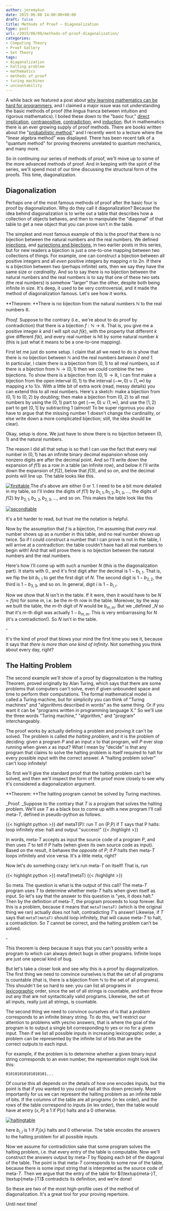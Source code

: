 ```yaml
---
author: jeremykun
date: 2015-06-08 14:00:00+00:00
draft: false
title: Methods of Proof — Diagonalization
type: post
url: /2015/06/08/methods-of-proof-diagonalization/
categories:
- Computing Theory
- Proof Gallery
- Set Theory
tags:
- diagonalization
- halting problem
- mathematics
- methods of proof
- turing machines
- uncountability
---
```


A while back we featured a post about [why learning mathematics can be hard for programmers](http://jeremykun.com/2013/02/08/why-there-is-no-hitchhikers-guide-to-mathematics-for-programmers/), and I claimed a major issue was not understanding the basic methods of proof (the lingua franca between intuition and rigorous mathematics). I boiled these down to the "basic four," [direct implication](http://jeremykun.com/2013/02/16/methods-of-proof-direct-implication/), [contrapositive](http://jeremykun.com/2013/02/22/methods-of-proof-contrapositive/), [contradiction](http://jeremykun.com/2013/02/28/methods-of-proof-contradiction/), and [induction](http://jeremykun.com/2013/03/21/methods-of-proof-induction/). But in mathematics there is an ever growing supply of proof methods. There are books written about the "[probabilistic method](http://www.amazon.com/gp/product/0470170204/ref=as_li_tl?ie=UTF8&camp=1789&creative=9325&creativeASIN=0470170204&linkCode=as2&tag=mathinterprog-20&linkId=BBL3WJIANJSAYEZ6)," and I recently went to a lecture where the "linear algebra method" was displayed. There has been recent talk of a "quantum method" for proving theorems unrelated to quantum mechanics, and many more.

So in continuing our series of methods of proof, we'll move up to some of the more advanced methods of proof. And in keeping with the spirit of the series, we'll spend most of our time discussing the structural form of the proofs. This time, diagonalization.

## Diagonalization

Perhaps one of the most famous methods of proof after the basic four is proof by diagonalization. Why do they call it diagonalization? Because the idea behind diagonalization is to write out a table that describes how a collection of objects behaves, and then to manipulate the "diagonal" of that table to get a new object that you can prove isn't in the table.

The simplest and most famous example of this is the proof that there is no bijection between the natural numbers and the real numbers. We defined [injections](http://jeremykun.com/2013/02/22/methods-of-proof-contrapositive/), and [surjections and bijections](http://jeremykun.com/2013/02/28/methods-of-proof-contradiction/), in two earlier posts in this series, but for new readers a bijection is just a one-to-one mapping between two collections of things. For example, one can construct a bijection between all positive integers and all _even_ positive integers by mapping $n$ to $2n$. If there is a bijection between two (perhaps infinite) sets, then we say they have the same size or _cardinality_. And so to say there is no bijection between the natural numbers and the real numbers is to say that one of these two sets (the real numbers) is somehow "larger" than the other, despite both being infinite in size. It's deep, it used to be very controversial, and it made the method of diagonalization famous. Let's see how it works.

**Theorem: **There is no bijection from the natural numbers $\mathbb{N}$ to the real numbers $\mathbb{R}$.

_Proof._ Suppose to the contrary (i.e., we're about to do proof by contradiction) that there is a bijection $f: \mathbb{N} \to \mathbb{R}$. That is, you give me a positive integer $k$ and I will spit out $f(k)$, with the property that different $k$ give different $f(k)$, and every real number is hit by some natural number $k$ (this is just what it means to be a one-to-one mapping).

First let me just do some setup. I claim that all we need to do is show that there is no bijection between $\mathbb{N}$ and the real numbers _between 0 and 1_. In particular, I claim there is a bijection from $(0,1)$ to all real numbers, so if there is a bijection from $\mathbb{N} \to (0,1)$ then we could combine the two bijections. To show there is a bijection from $(0,1) \to \mathbb{R}$, I can first make a bijection from the open interval $(0,1)$ to the interval $(-\infty, 0) \cup (1, \infty)$ by mapping $x$ to $1/x$. With a little bit of extra work (read, messy details) you can extend this to all real numbers. Here's a sketch: make a bijection from $(0,1)$ to $(0,2)$ by doubling; then make a bijection from $(0,2)$ to all real numbers by using the $(0,1)$ part to get $(-\infty, 0) \cup (1, \infty)$, and use the $[1,2)$ part to get $[0,1]$ by subtracting 1 (almost! To be super rigorous you also have to argue that the missing number 1 doesn't change the cardinality, or else write down a more complicated bijection; still, the idea should be clear).

Okay, setup is done. We just have to show there is no bijection between $(0,1)$ and the natural numbers.

The reason I did all that setup is so that I can use the fact that every real number in $(0,1)$ has an infinite binary decimal expansion whose only nonzero digits are after the decimal point. And so I'll write down the expansion of $f(1)$ as a row in a table (an infinite row), and below it I'll write down the expansion of $f(2)$, below that $f(3)$, and so on, and the decimal points will line up. The table looks like this.

[![firsttable](https://jeremykun.files.wordpress.com/2014/03/firsttable1.gif)
](https://jeremykun.files.wordpress.com/2014/03/firsttable1.gif)The $d$'s above are either 0 or 1. I need to be a bit more detailed in my table, so I'll index the digits of $f(1)$ by $b_{1,1}, b_{1,2}, b_{1,3}, \dots$, the digits of $f(2)$ by $b_{2,1}, b_{2,2}, b_{2,3}, \dots$, and so on. This makes the table look like this

[![secondtable](https://jeremykun.files.wordpress.com/2014/03/secondtable.gif)
](https://jeremykun.files.wordpress.com/2014/03/secondtable.gif)

It's a bit harder to read, but trust me the notation is helpful.

Now by the assumption that $f$ is a bijection, I'm assuming that _every_ real number shows up as a number in this table, and no real number shows up twice. So if I could construct a number that I can prove is not in the table, I will arrive at a contradiction: the table couldn't have had all real numbers to begin with! And that will prove there is no bijection between the natural numbers and the real numbers.

Here's how I'll come up with such a number $N$ (this is the diagonalization part). It starts with 0., and it's first digit after the decimal is $1-b_{1,1}$. That is, we flip the bit $b_{1,1}$ to get the first digit of $N$. The second digit is $1-b_{2,2}$, the third is $1-b_{3,3}$, and so on. In general, digit $i$ is $1-b_{i,i}$.

Now we show that $N$ isn't in the table. If it were, then it would have to be $N = f(m)$ for some $m$, i.e. be the $m$-th row in the table. Moreover, by the way we built the table, the $m$-th digit of $N$ would be $b_{m,m}$. But we _defined _$N$ so that it's $m$-th digit was actually $1-b_{m,m}$. This is very embarrassing for $N$ (it's a contradiction!). So $N$ isn't in the table.

$\square$

It's the kind of proof that blows your mind the first time you see it, because it says that _there is more than one kind of infinity_. Not something you think about every day, right?

## The Halting Problem

The second example we'll show of a proof by diagonalization is the Halting Theorem, proved originally by Alan Turing, which says that there are some problems that computers can't solve, even if given unbounded space and time to perform their computations. The formal mathematical model is called a Turing machine, but for simplicity you can think of "Turing machines" and "algorithms described in words" as the same thing. Or if you want it can be "programs written in programming language X." So we'll use the three words "Turing machine," "algorithm," and "program" interchangeably.

The proof works by actually defining a problem and proving it can't be solved. The problem is called _the halting problem_, and it is the problem of deciding: given a program $P$ and an input $x$ to that program, will $P$ ever stop running when given $x$ as input? What I mean by "decide" is that any program that claims to solve the halting problem is itself required to halt for every possible input with the correct answer. A "halting problem solver" can't loop infinitely!

So first we'll give the standard proof that the halting problem can't be solved, and then we'll inspect the form of the proof more closely to see why it's considered a diagonalization argument.

**Theorem: **The halting program cannot be solved by Turing machines.

_Proof. _Suppose to the contrary that $T$ is a program that solves the halting problem. We'll use $T$ as a black box to come up with a new program I'll call meta-$T$, defined in pseudo-python as follows.

{{< highlight python >}}
def metaT(P):
   run T on (P,P)
   if T says that P halts:
      loop infinitely
   else:
      halt and output "success!"
{{< /highlight >}}

In words, meta-$T$ accepts as input the source code of a program $P$, and then uses $T$ to tell if $P$ halts (when given its own source code as input). Based on the result, it behaves the _opposite_ of $P$; if $P$ halts then meta-$T$ loops infinitely and vice versa. It's a little meta, right?

Now let's do something crazy: let's run meta-$T$ on itself! That is, run

{{< highlight python >}}
metaT(metaT)
{{< /highlight >}}

So meta. The question is what is the output of this call? The meta-$T$ program uses $T$ to determine whether meta-$T$ halts when given itself as input. So let's say that the answer to this question is "yes, it does halt." Then by the definition of meta-$T$, the program proceeds to loop forever. But this is a problem, because it means that `metaT(metaT)` (which is the original thing we ran) actually does not halt, contradicting $T$'s answer! Likewise, if $T$ says that `metaT(metaT)` should loop infinitely, that will cause meta-$T$ to halt, a contradiction. So $T$ cannot be correct, and the halting problem can't be solved.

$\square$

This theorem is deep because it says that you can't possibly write a program to which can always detect bugs in other programs. Infinite loops are just one special kind of bug.

But let's take a closer look and see why this is a proof by diagonalization. The first thing we need to convince ourselves is that the set of all programs is countable (that is, there is a bijection from $\mathbb{N}$ to the set of all programs). This shouldn't be so hard to see: you can list all programs in [lexicographic](http://en.wikipedia.org/wiki/Lexicographical_order) order, since the set of all strings is countable, and then throw out any that are not syntactically valid programs. Likewise, the set of all inputs, really just all strings, is countable.

The second thing we need to convince ourselves of is that a _problem_ corresponds to an infinite binary string. To do this, we'll restrict our attention to problems with yes/no answers, that is where the goal of the program is to output a single bit corresponding to yes or no for a given input. Then if we list all possible inputs in increasing lexicographic order, a problem can be represented by the infinite list of bits that are the correct outputs to each input.

For example, if the problem is to determine whether a given binary input string corresponds to an even number, the representation might look like this:

`010101010101010101...`

Of course this all depends on the details of how one encodes inputs, but the point is that if you wanted to you could nail all this down precisely. More importantly for us we can represent the halting problem as an infinite _table_ of bits. If the columns of the table are all programs (in lex order), and the rows of the table correspond to inputs (in lex order), then the table would have at entry $(x,P)$ a 1 if $P(x)$ halts and a 0 otherwise.

[
](https://jeremykun.files.wordpress.com/2014/03/secondtable.gif) [![haltingtable](https://jeremykun.files.wordpress.com/2015/06/haltingtable.gif?w=182)
](https://jeremykun.files.wordpress.com/2015/06/haltingtable.gif)

here $b_{i,j}$ is 1 if $P_j(x_i)$ halts and 0 otherwise. The table encodes the answers to the halting problem for all possible inputs.

Now we assume for contradiction sake that some program solves the halting problem, i.e. that every entry of the table is computable. Now we'll construct the answers output by meta-$T$ by flipping each bit of the diagonal of the table. The point is that meta-$T$ corresponds to some _row_ of the table, because there is some input string that is interpreted as the source code of meta-$T$. Then we argue that the entry of the table for $(\textup{meta-}T, \textup{meta-}T)$ contradicts its definition, and we're done!

So these are two of the most high-profile uses of the method of diagonalization. It's a great tool for your proving repertoire.

Until next time!
